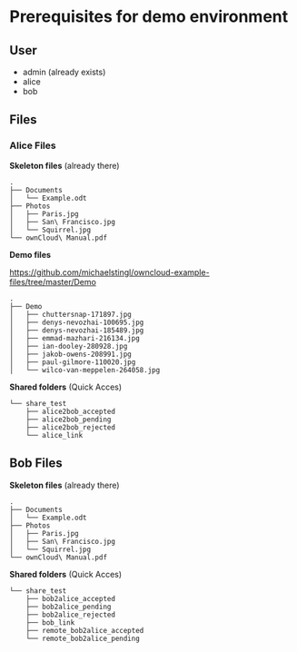 # Prerequisites for demo environment

## User

- admin (already exists)
- alice
- bob

## Files

### Alice Files

**Skeleton files** (already there)

```
.
├── Documents
│   └── Example.odt
├── Photos
│   ├── Paris.jpg
│   ├── San\ Francisco.jpg
│   └── Squirrel.jpg
└── ownCloud\ Manual.pdf
```

**Demo files**

https://github.com/michaelstingl/owncloud-example-files/tree/master/Demo

```
.
├── Demo
│   ├── chuttersnap-171897.jpg
│   ├── denys-nevozhai-100695.jpg
│   ├── denys-nevozhai-185489.jpg
│   ├── emmad-mazhari-216134.jpg
│   ├── ian-dooley-280928.jpg
│   ├── jakob-owens-208991.jpg
│   ├── paul-gilmore-110020.jpg
│   └── wilco-van-meppelen-264058.jpg
```

**Shared folders** (Quick Acces)

```
└── share_test
    ├── alice2bob_accepted
    ├── alice2bob_pending
    ├── alice2bob_rejected
    └── alice_link
```
## Bob Files

**Skeleton files** (already there)

```
.
├── Documents
│   └── Example.odt
├── Photos
│   ├── Paris.jpg
│   ├── San\ Francisco.jpg
│   └── Squirrel.jpg
└── ownCloud\ Manual.pdf
```

**Shared folders** (Quick Acces)

```
└── share_test
    ├── bob2alice_accepted
    ├── bob2alice_pending
    ├── bob2alice_rejected
    ├── bob_link
    ├── remote_bob2alice_accepted
    └── remote_bob2alice_pending
```
